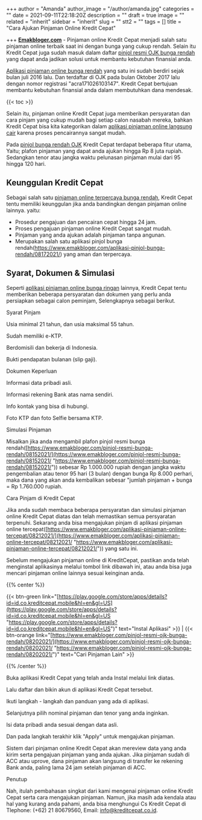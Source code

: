 +++
author = "Amanda"
author_image = "/author/amanda.jpg"
categories = ""
date = 2021-09-11T22:18:20Z
description = ""
draft = true
image = ""
related = "inherit"
sidebar = "inherit"
slug = ""
stt2 = ""
tags = []
title = "Cara Ajukan Pinjaman Online Kredit Cepat"

+++
[**Emakbloger.com**](/) - Pinjaman online Kredit Cepat menjadi salah satu pinjaman online terbaik saat ini dengan bunga yang cukup rendah. Selain itu Kredit Cepat juga sudah masuk dalam daftar [pinjol resmi OJK bunga rendah](https://www.emakbloger.com/pinjol-resmi-ojk-bunga-rendah/08202021/) yang dapat anda jadikan solusi untuk membantu kebutuhan finansial anda.

[Aplikasi pinjaman online bunga rendah](https://www.emakbloger.com/aplikasi-pinjaman-online-bunga-rendah/08142021/) yang satu ini sudah berdiri sejak bulan juli 2016 lalu. Dan terdaftar di OJK pada bulan Oktober 2017 lalu dengan nomor registrasi "acra171026103147". Kredit Cepat bertujuan membantu kebutuhan finansial anda dalam membutuhkan dana mendesak.

{{< toc >}}

Selain itu, pinjaman online Kredit Cepat juga memberikan persyaratan dan cara pinjam yang cukup mudah bagi setiap calon nasabah mereka, bahkan Kredit Cepat bisa kita kategorikan dalam [aplikasi pinjaman online langsung cair](https://www.emakbloger.com/aplikasi-pinjaman-online-langsung-cair/08152021/) karena proses pencairannya sangat mudah.

Pada [pinjol bunga rendah OJK](https://www.emakbloger.com/pinjol-bunga-rendah-ojk/08152021/) Kredit Cepat terdapat beberapa fitur utama, Yaitu; plafon pinjaman yang dapat anda ajukan hingga Rp 8 juta rupiah. Sedangkan tenor atau jangka waktu pelunasan pinjaman mulai dari 95 hingga 120 hari.

## Keunggulan Kredit Cepat

Sebagai salah satu [pinjaman online terpercaya bunga rendah](https://www.emakbloger.com/pinjaman-online-terpercaya-bunga-rendah/08162021/), Kredit Cepat tentu memiliki keunggulan jika anda bandingkan dengan pinjaman online lainnya. yaitu:

* Prosedur pengajuan dan pencairan cepat hingga 24 jam.
* Proses pengajuan pinjaman online Kredit Cepat sangat mudah.
* Pinjaman yang anda ajukan adalah pinjaman tanpa angunan.
* Merupakan salah satu aplikasi pinjol bunga rendah(https://www.emakbloger.com/aplikasi-pinjol-bunga-rendah/08172021/) yang aman dan terpercaya.

## Syarat, Dokumen & Simulasi

Seperti [aplikasi pinjaman online bunga ringan](https://www.emakbloger.com/aplikasi-pinjaman-online-bunga-ringan/08192021/) lainnya, Kredit Cepat tentu memberikan beberapa persyaratan dan dokumen yang perlu anda persiapkan sebagai calon peminjam, Selengkapnya sebagai berikut.

Syarat Pinjam

Usia minimal 21 tahun, dan usia maksimal 55 tahun.

Sudah memiliki e-KTP.

Berdomisili dan bekerja di Indonesia.

Bukti pendapatan bulanan (slip gaji).

Dokumen Keperluan

Informasi data pribadi asli.

Informasi rekening Bank atas nama sendiri.

Info kontak yang bisa di hubungi.

Foto KTP dan foto Selfie bersama KTP.

Simulasi Pinjaman

Misalkan jika anda mengambil plafon pinjol resmi bunga rendah([https://www.emakbloger.com/pinjol-resmi-bunga-rendah/08152021/](https://www.emakbloger.com/pinjol-resmi-bunga-rendah/08152021/ "https://www.emakbloger.com/pinjol-resmi-bunga-rendah/08152021/")) sebesar Rp 1.000.000 rupiah dengan jangka waktu pengembalian atau tenor 95 hari (3 bulan) dengan bunga Rp 8.000 perhari, maka dana yang akan anda kembalikan sebesar "jumlah pinjaman + bunga = Rp 1.760.000 rupiah.

Cara Pinjam di Kredit Cepat

Jika anda sudah membaca beberapa persyaratan dan simulasi pinjaman online Kredit Cepat diatas dan telah memastikan semua persyaratan terpenuhi. Sekarang anda bisa mengajukan pinjam di aplikasi pinjaman online tercepat([https://www.emakbloger.com/aplikasi-pinjaman-online-tercepat/08212021/](https://www.emakbloger.com/aplikasi-pinjaman-online-tercepat/08212021/ "https://www.emakbloger.com/aplikasi-pinjaman-online-tercepat/08212021/")) yang satu ini.

Sebelum mengajukan pinjaman online di KreditCepat, pastikan anda telah menginstal aplikasinya melalui tombol link dibawah ini, atau anda bisa juga mencari pinjaman online lainnya sesuai keinginan anda.

{{% center %}}

{{< btn-green link="[https://play.google.com/store/apps/details?id=id.co.kreditcepat.mobile&hl=en&gl=US](https://play.google.com/store/apps/details?id=id.co.kreditcepat.mobile&hl=en&gl=US "https://play.google.com/store/apps/details?id=id.co.kreditcepat.mobile&hl=en&gl=US")" text="Instal Aplikasi" >}} | {{< btn-orange link="[https://www.emakbloger.com/pinjol-resmi-ojk-bunga-rendah/08202021/](https://www.emakbloger.com/pinjol-resmi-ojk-bunga-rendah/08202021/ "https://www.emakbloger.com/pinjol-resmi-ojk-bunga-rendah/08202021/")" text="Cari Pinjaman Lain" >}}

{{% /center %}}

Buka aplikasi Kredit Cepat yang telah anda Instal melalui link diatas.

Lalu daftar dan bikin akun di aplikasi Kredit Cepat tersebut.

Ikuti langkah - langkah dan panduan yang ada di aplikasi.

Selanjutnya pilih nominal pinjaman dan tenor yang anda inginkan.

Isi data pribadi anda sesuai dengan data asli.

Dan pada langkah terakhir klik "Apply" untuk mengajukan pinjaman.

Sistem dari pinjaman online Kredit Cepat akan mereview data yang anda kirim serta pengajuan pinjaman yang anda ajukan. Jika pinjaman sudah di ACC atau uprove, dana pinjaman akan langsung di transfer ke rekening Bank anda, paling lama 24 jam setelah pinjaman di ACC.

Penutup

Nah, itulah pembahasan singkat dari kami mengenai pinjaman online Kredit Cepat serta cara mengajukan pinjaman. Namun, jika masih ada kendala atau hal yang kurang anda pahami, anda bisa menghungui Cs Kredit Cepat di Tlephone: (+62) 21 80679560, Email: info@kreditcepat.co.id.